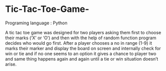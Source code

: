 # Tic-Tac-Toe-Game-

Programing language : Python 

A tic tac toe game was designed for two players asking them first to choose their marks (‘X’ or ‘O’) and then with the help of random function program decides who would go first. After a player chooses a no in range (1-9) it marks their marker and display the board on screen and internally check for win or tie and if no one seems to an option it gives a chance to player two and same thing happens again and again until a tie or win situation doesn’t arise. 
